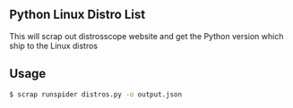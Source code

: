 Python Linux Distro List
------------------------

This will scrap out distrosscope website and get the Python version
which ship to the Linux distros


Usage
-----

```bash
$ scrap runspider distros.py -o output.json
```

